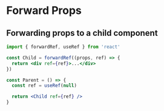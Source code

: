 # Forward Props

## Forwarding props to a child component

```jsx
import { forwardRef, useRef } from 'react'

const Child = forwardRef((props, ref) => {
  return <div ref={ref}>...</div>
})

const Parent = () => {
  const ref = useRef(null)

  return <Child ref={ref} />
}
```
